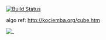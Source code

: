 [![Build Status](https://travis-ci.com/cookie-s/cubers.svg?branch=master)](https://travis-ci.com/cookie-s/cubers)

algo ref: http://kociemba.org/cube.htm

![_](https://imgur.com/download/MtlIUs2)
